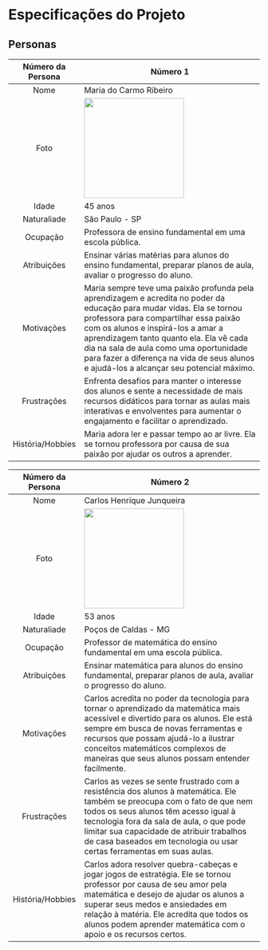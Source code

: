 # Especificações do Projeto

## Personas

| Número da Persona | Número 1 |
| :---------------: | -------- |
| Nome | Maria do Carmo Ribeiro |
| Foto | <img src = "C:\Users\jules\OneDrive\Documents\PUC\Mentoring II\CDM\docs\img\Professora Maria.png" width="200" height="200"/> |
| Idade | 45 anos |
| Naturaliade | São Paulo - SP |
| Ocupação | Professora de ensino fundamental em uma escola pública. |
| Atribuições | Ensinar várias matérias para alunos do ensino fundamental, preparar planos de aula, avaliar o progresso do aluno. |
| Motivações | Maria sempre teve uma paixão profunda pela aprendizagem e acredita no poder da educação para mudar vidas. Ela se tornou professora para compartilhar essa paixão com os alunos e inspirá-los a amar a aprendizagem tanto quanto ela. Ela vê cada dia na sala de aula como uma oportunidade para fazer a diferença na vida de seus alunos e ajudá-los a alcançar seu potencial máximo. |
| Frustrações | Enfrenta desafios para manter o interesse dos alunos e sente a necessidade de mais recursos didáticos para tornar as aulas mais interativas e envolventes para aumentar o engajamento e facilitar o aprendizado. |
| História/Hobbies | Maria adora ler e passar tempo ao ar livre. Ela se tornou professora por causa de sua paixão por ajudar os outros a aprender. |

| Número da Persona | Número 2 |
| :---------------: | -------- |
| Nome | Carlos Henrique Junqueira |
| Foto | <img src = "C:\Users\jules\OneDrive\Documents\PUC\Mentoring II\CDM\docs\img\Professor Carlos.png" width="200" height="200"/> |
| Idade | 53 anos |
| Naturaliade | Poços de Caldas - MG |
| Ocupação | Professor de matemática do ensino fundamental em uma escola pública. |
| Atribuições | Ensinar matemática para alunos do ensino fundamental, preparar planos de aula, avaliar o progresso do aluno. |
| Motivações | Carlos acredita no poder da tecnologia para tornar o aprendizado da matemática mais acessível e divertido para os alunos. Ele está sempre em busca de novas ferramentas e recursos que possam ajudá-lo a ilustrar conceitos matemáticos complexos de maneiras que seus alunos possam entender facilmente. |
| Frustrações | Carlos as vezes se sente frustrado com a resistência dos alunos à matemática. Ele também se preocupa com o fato de que nem todos os seus alunos têm acesso igual à tecnologia fora da sala de aula, o que pode limitar sua capacidade de atribuir trabalhos de casa baseados em tecnologia ou usar certas ferramentas em suas aulas. |
| História/Hobbies | Carlos adora resolver quebra-cabeças e jogar jogos de estratégia. Ele se tornou professor por causa de seu amor pela matemática e desejo de ajudar os alunos a superar seus medos e ansiedades em relação à matéria. Ele acredita que todos os alunos podem aprender matemática com o apoio e os recursos certos. |